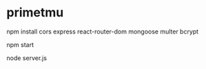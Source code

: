 # primetmu

npm install cors express react-router-dom mongoose multer bcrypt

npm start

node server.js
